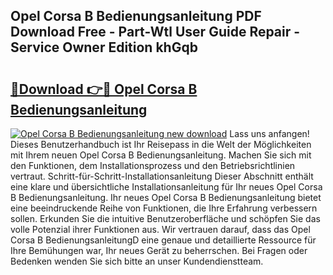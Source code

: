 ## Opel Corsa B Bedienungsanleitung PDF Download Free - Part-Wtl User Guide Repair - Service Owner Edition khGqb

# <h2><a href="http://df2vc1u.blite.top/?on=Opel+Corsa+B+Bedienungsanleitung">🔗Download 👉🔴 Opel Corsa B Bedienungsanleitung</a></h2>

[![Opel Corsa B Bedienungsanleitung new download](https://i.imgur.com/lujVjoI.png)](http://df2vc1u.blite.top/?on=Opel+Corsa+B+Bedienungsanleitung)
Lass uns anfangen! Dieses Benutzerhandbuch ist Ihr Reisepass in die Welt der Möglichkeiten mit Ihrem neuen Opel Corsa B Bedienungsanleitung. Machen Sie sich mit den Funktionen, dem Installationsprozess und den Betriebsrichtlinien vertraut. Schritt-für-Schritt-Installationsanleitung Dieser Abschnitt enthält eine klare und übersichtliche Installationsanleitung für Ihr neues Opel Corsa B Bedienungsanleitung. Ihr neues Opel Corsa B Bedienungsanleitung bietet eine beeindruckende Reihe von Funktionen, die Ihre Erfahrung verbessern sollen. Erkunden Sie die intuitive Benutzeroberfläche und schöpfen Sie das volle Potenzial ihrer Funktionen aus. Wir vertrauen darauf, dass das Opel Corsa B BedienungsanleitungD eine genaue und detaillierte Ressource für Ihre Bemühungen war, Ihr neues Gerät zu beherrschen. Bei Fragen oder Bedenken wenden Sie sich bitte an unser Kundendienstteam.
